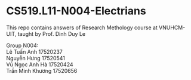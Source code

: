 # CS519.L11-N004-Electrians
 This repo contains answers of Research Methology course at VNUHCM-UIT, taught by Prof. Dinh Duy Le  
 
 Group N004:  
 Lê Tuấn Anh 17520237  
 Nguyễn Hưng 17520541  
 Vũ Ngọc Anh Hà 17520424  
 Trần Minh Khương 17520656

